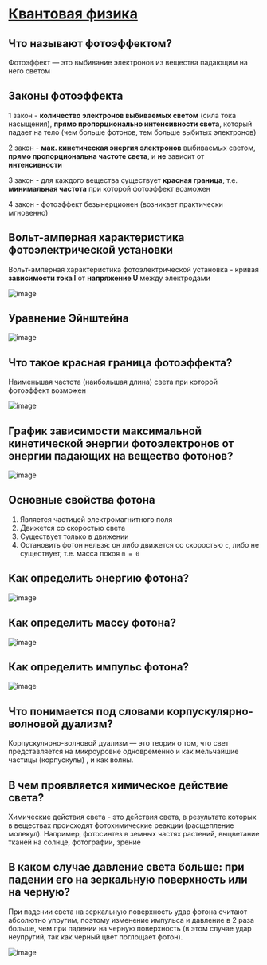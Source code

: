 # [Квантовая физика](https://github.com/sch1432/sch1432/tree/main/fiz)
## Что называют фотоэффектом?
Фотоэффект — это выбивание электронов из вещества падающим на него светом
## Законы фотоэффекта
1 закон - **количество электронов выбиваемых светом** (сила тока насыщения), **прямо пропорционально интенсивности света**, который падает на тело (чем больше фотонов, тем больше выбитых электронов)

2 закон - **мак. кинетическая энергия электронов** выбиваемых светом, **прямо пропорциональна частоте света**, и **не** зависит от **интенсивности**

3 закон - для каждого вещества существует **красная граница**, т.е. **минимальная частота** при которой фотоэффект возможен

4 закон - фотоэффект безынерционен (возникает практически мгновенно)

## Вольт-амперная характеристика фотоэлектрической установки
Вольт-амперная характеристика фотоэлектрической установка - кривая **зависимости тока I** от **напряжение U** между электродами

![image](https://user-images.githubusercontent.com/70198995/159115042-8c42daa8-2bf1-4d06-b5e6-b46bc8e41558.png)

## Уравнение Эйнштейна
![image](https://user-images.githubusercontent.com/70198995/159115089-c386bceb-6b83-4f39-a722-29b09bcd1a1c.png)

## Что такое красная граница фотоэффекта?
Наименьшая частота (наибольшая длина) света при которой фотоэффект возможен

![image](https://user-images.githubusercontent.com/70198995/159115143-3ff7955a-ee48-48a7-93e2-4c878093ee1f.png)

## График зависимости максимальной кинетической энергии фотоэлектронов от энергии падающих на вещество фотонов?
![image](https://user-images.githubusercontent.com/70198995/159115185-ab134c76-2d21-4bac-ac75-1b0ed077c283.png)

## Основные свойства фотона
1) Является частицей электромагнитного поля
2) Движется со скоростью света
3) Существует только в движении
4) Остановить фотон нельзя: он либо движется со скоростью `c`, либо не существует, т.е. масса покоя `m = 0`

## Как определить энергию фотона?
![image](https://user-images.githubusercontent.com/70198995/159115276-314e96b0-d4a9-43af-8257-fd6aab9eb3a0.png)

## Как определить массу фотона?
![image](https://user-images.githubusercontent.com/70198995/159115310-f503dd40-cd31-4dd9-afe0-bce84e239b78.png)

## Как определить импульс фотона?
![image](https://user-images.githubusercontent.com/70198995/159115341-9f5e5cb3-98e8-4372-867b-962dd9d3cc85.png)

## Что понимается под словами корпускулярно-волновой дуализм?
Корпускулярно-волновой дуализм — это теория о том, что свет представляется на микроуровне одновременно и как мельчайшие частицы (корпускулы) , и как волны.

## В чем проявляется химическое действие света?
Химические действия света - это действия света, в результате которых в веществах происходят фотохимические реакции (расщепление молекул). Например, фотосинтез в земных частях растений, выцветание тканей на солнце, фотографии, зрение

## В каком случае давление света больше: при падении его на зеркальную поверхность или на черную?
При падении света на зеркальную поверхность удар фотона считают абсолютно упругим, поэтому изменение импульса и давление в 2 раза больше, чем при падении на черную поверхность (в этом случае удар неупругий, так как черный цвет поглощает фотон).

![image](https://user-images.githubusercontent.com/70198995/159115471-83b0631c-86f2-4d9e-b5c9-5eba2a8e5f0c.png)
